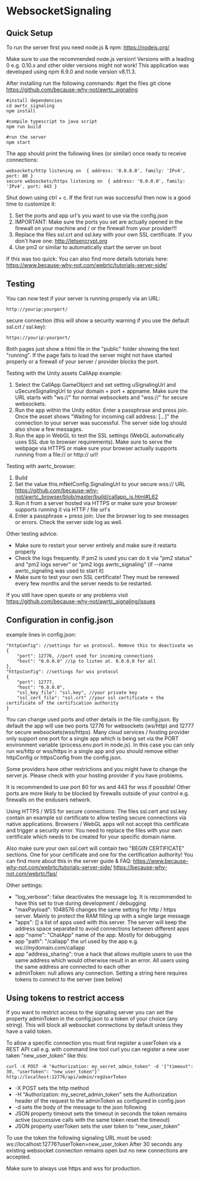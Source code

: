 ﻿# WebsocketSignaling

## Quick Setup

To run the server first you need node.js & npm:
	https://nodejs.org/


Make sure to use the recommended node.js version! Versions with a leading 0
e.g. 0.10.x and other older versions might not work! This application was developed 
using npm 6.9.0 and node version v8.11.3.

After installing run the following commands:
    #get the files
    git clone https://github.com/because-why-not/awrtc_signaling
    
    #install dependencies
    cd awrtc_signaling
    npm install
    
    #compile typescript to java script
    npm run build
    
    #run the server
    npm start
           
The app should print the following lines (or similar) once ready to receive connections:

    websockets/http listening on  { address: '0.0.0.0', family: 'IPv4', port: 80 }
    secure websockets/https listening on  { address: '0.0.0.0', family: 'IPv4', port: 443 }

Shut down using ctrl + c. If the first run was successful then now is a good time to customize it:
1. Set the ports and app url's you want to use via the config.json
2. IMPORTANT: Make sure the ports you set are actually opened in the firewall on your machine and / or the firewall from your provider!!! 
3. Replace the files ssl.crt and ssl.key with your own SSL certificate. If you don't have one: http://letsencrypt.org
4. Use pm2 or similar to automatically start the server on boot

If this was too quick:
You can also find more details tutorials here: https://www.because-why-not.com/webrtc/tutorials-server-side/

## Testing
You can now test if your server is running properly via an URL:

    http://yourip:yourport/

secure connection (this will show a security warning if you use the default ssl.crt / ssl.key):

    https://yourip:yourport/

    
Both pages just show a html file in the "public" folder showing the text "running". If the page fails to load the server might not have started properly or a firewall of your server / provider blocks the port.

Testing with the Unity assets CallApp example:
1. Select the CallApp GameObject and set setting uSignalingUrl and uSecureSignalingUrl to your domain + port + appname. Make sure the URL starts with "ws://" for normal websockets and "wss://" for secure websockets. 
2. Run the app within the Unity editor. Enter a passphrase and press join. Once the asset shows "Waiting for incoming call address: [...]" the connection to your server was successful. The server side log should also show a few messages.
3. Run the app in WebGL to test the SSL settings (WebGL automatically uses SSL due to browser requirements). Make sure to serve the webpage via HTTPS or make sure your browser actually supports running from a file:// or http:// url! 

Testing with awrtc_browser:
1. Build
2. Set the value this.mNetConfig.SignalingUrl to your secure wss:// URL https://github.com/because-why-not/awrtc_browser/blob/master/build/callapp_js.html#L62
3. Run it from a server hosted via HTTPS or make sure your browser supports running it via HTTP / file url's
4. Enter a passphrase + press join. Use the browser log to see messages or errors. Check the server side log as well. 

Other testing advice:
* Make sure to restart your server entirely and make sure it restarts properly
* Check the logs frequently. If pm2 is used you can do it via "pm2 status" and "pm2 logs server" or "pm2 logs awrtc_signaling" (if --name awrtc_signaling was used to start it)
* Make sure to test your own SSL certificate! They must be renewed every few months and the server needs to be restarted. 

If you still have open quests or any problems visit
https://github.com/because-why-not/awrtc_signaling/issues

## Configuration in config.json

example lines in config.json:

	"httpConfig": //settings for ws protocol. Remove this to deactivate ws
	{
		"port": 12776, //port used for incoming connections
		"host": "0.0.0.0" //ip to listen at. 0.0.0.0 for all
	},
	"httpsConfig": //settings for wss protocol
	{
		"port": 12777,
		"host": "0.0.0.0",
		"ssl_key_file": "ssl.key", //your private key
		"ssl_cert_file": "ssl.crt" //your ssl certificate + the certificate of the certification authority
	}

You can change used ports and other details in the file config.json. By
default the app will use two ports 12776 for websockets (ws/http) and 12777 for
secure websockets(wss/https). Many cloud services / hosting provider only 
support one port for a single app which is being set via the PORT environment
variable (process.env.port in node.js). In this case you can only run
ws/http or wss/https in a single app and you should remove either httpConfig or
httpsConfig from the config.json.

Some providers have other restrictions and you might have to change the server.js.
Please check with your hosting provider if you have problems.

It is recommended to use port 80 for ws and 443 for wss if possible! Other ports are more likely to be blocked by firewalls outside of your control e.g. firewalls on the endusers network.


Using HTTPS / WSS for secure connections:
The files ssl.cert and ssl.key contain an example ssl certificate to allow 
testing secure connections via native applications. Browsers / WebGL apps 
will not accept this certificate and trigger a security error. You need to 
replace the files with your own certificate which needs to be created for your
specific domain name.

Also make sure your own ssl.cert will contain two "BEGIN CERTIFICATE" 
sections. One for your certificate and one for the certification authority!
You can find more about this in the server guide & FAQ:
https://www.because-why-not.com/webrtc/tutorials-server-side/
https://because-why-not.com/webrtc/faq/

Other settings:
* "log_verbose": false deactivates the message log. It is recommended to have this set to true during development / debugging
* "maxPayload": 1048576 changes the same setting for http / https server. Mainly to protect the RAM filling up with a single large message
* "apps": [] a list of apps used with this server. The server will keep the address space separated to avoid connections between different apps
* app "name": "ChatApp" name of the app. Mostly for debugging
* app "path": "/callapp" the url used by the app e.g. ws://mydomain.com/callapp
* app "address_sharing": true  a hack that allows multiple users to use the same address which would otherwise result in an error. All users using the same address are connected to each other
* adminToken: null allows any connection. Setting a string here requires tokens to connect to the server (see below)



## Using tokens to restrict access

If you want to restrict access to the signaling server you can set the property adminToken in the config.json to a token of your choice (any string). This will block all
websocket connections by default unless they have a valid token.

To allow a specific connection you must first register a userToken via a REST API call e.g. with command line tool curl you can register a new user taken "new_user_token" like this:

    curl -X POST -H "Authorization: my_secret_admin_token" -d '{"timeout": 30, "userToken": "new_user_token"}' http://localhost:12776/api/admin/regUserToken

* -X POST sets the http method
* -H "Authorization: my_secret_admin_token" sets the Authorization header of the request to the adminToken as configured in config.json
* -d sets the body of the message to the json following
* JSON property timeout sets the timeout in seconds the token remains active (successive calls with the same token reset the timeout)
* JSON property userToken sets the user token to "new_user_token"

To use the token the following signaling URL must be used: ws://localhost:12776?userToken=new_user_token
After 30 seconds any existing websocket connection remains open but no new connections are accepted.

Make sure to always use https and wss for production.







